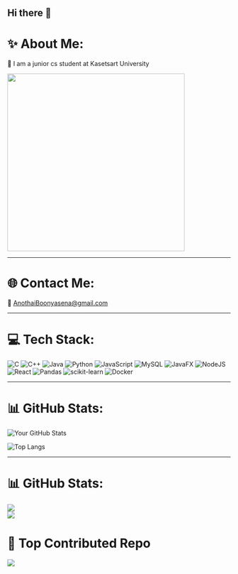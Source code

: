 ## Hi there 👋

# ✨ About Me:

🌷 I am a junior cs student at Kasetsart University 

<img src="https://media0.giphy.com/media/3TZgJXiwbdbLG/giphy.gif?cid=6c09b952bpmlo0qufvf9cg5spu6rmffjilpjx8a1qq01tgxn&ep=v1_internal_gif_by_id&rid=giphy.gif&ct=g" width="400"/>

---

# 🌐 Contact Me:

🎀 AnothaiBoonyasena@gmail.com 

---

# 💻 Tech Stack:

![C](https://img.shields.io/badge/-C-00599C?logo=c&logoColor=white)
![C++](https://img.shields.io/badge/-C++-00599C?logo=cplusplus&logoColor=white)
![Java](https://img.shields.io/badge/-Java-orange?logo=java&logoColor=white)
![Python](https://img.shields.io/badge/-Python-3776AB?logo=python&logoColor=white)
![JavaScript](https://img.shields.io/badge/-JavaScript-F7DF1E?logo=javascript&logoColor=black)
![MySQL](https://img.shields.io/badge/-MySQL-4479A1?logo=mysql&logoColor=white)
![JavaFX](https://img.shields.io/badge/-JavaFX-red)
![NodeJS](https://img.shields.io/badge/-Node.js-339933?logo=nodedotjs&logoColor=white)
![React](https://img.shields.io/badge/-React-61DAFB?logo=react&logoColor=black)
![Pandas](https://img.shields.io/badge/-Pandas-150458?logo=pandas&logoColor=white)
![scikit-learn](https://img.shields.io/badge/-scikit--learn-F7931E?logo=scikitlearn&logoColor=white)
![Docker](https://img.shields.io/badge/-Docker-2496ED?logo=docker&logoColor=white)

---

# 📊 GitHub Stats:

![Your GitHub Stats](https://github-readme-stats.vercel.app/api?username=jmaepraendith&show_icons=true&theme=tokyonight)

![Top Langs](https://github-readme-stats.vercel.app/api/top-langs/?username=jmaepraendith&layout=compact&theme=tokyonight)

---

# 📊 GitHub Stats:
![](https://github-readme-streak-stats.herokuapp.com/?user=jmaepraendith&theme=dark&hide_border=false)<br/>
![](https://github-readme-stats.vercel.app/api/top-langs/?username=jmaepraendith&theme=dark&hide_border=false&include_all_commits=true&count_private=false&layout=compact)


# 📌 Top Contributed Repo

![](https://github-contributor-stats.vercel.app/api?username=jmaepraendith&limit=5&theme=dark&combine_all_yearly_contributions=true)
